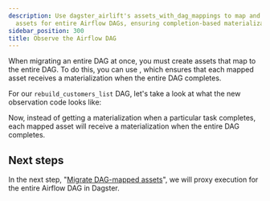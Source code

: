 ```yaml
---
description: Use dagster_airlift's assets_with_dag_mappings to map and materialize
  assets for entire Airflow DAGs, ensuring completion-based materialization.
sidebar_position: 300
title: Observe the Airflow DAG
---
```


When migrating an entire DAG at once, you must create assets that map to the entire DAG. To do this, you can use <PyObject section="libraries" module="dagster_airlift" object="core.assets_with_dag_mappings" displayText="assets_with_dag_mappings" />, which ensures that each mapped asset receives a materialization when the entire DAG completes.

For our `rebuild_customers_list` DAG, let's take a look at what the new observation code looks like:

<CodeExample path="airlift-migration-tutorial/tutorial_example/dagster_defs/stages/observe_dag_level.py" />

Now, instead of getting a materialization when a particular task completes, each mapped asset will receive a materialization when the entire DAG completes.

## Next steps

In the next step, "[Migrate DAG-mapped assets](/guides/migrate/airflow-to-dagster/dag-level-migration/migrate)", we will proxy execution for the entire Airflow DAG in Dagster.
